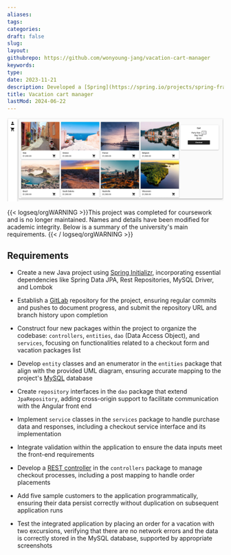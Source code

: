 ```yaml
---
aliases: 
tags:
categories:
draft: false
slug: 
layout: 
githubrepo: https://github.com/wonyoung-jang/vacation-cart-manager
keywords: 
type: 
date: 2023-11-21
description: Developed a [Spring](https://spring.io/projects/spring-framework) Java backend for a travel agency's web app, interfacing with an existing [Angular](https://angular.io/)  front end, updating legacy systems
title: Vacation cart manager
lastMod: 2024-06-22
---
```

![🖼 vacation-cart-manager.webp](/assets/vacation-cart-manager.webp)

{{< logseq/orgWARNING >}}This project was completed for coursework and is no longer maintained. Names and details have been modified for academic integrity. Below is a summary of the university's main requirements.
{{< / logseq/orgWARNING >}}

## Requirements

  + Create a new Java project using [Spring Initializr](https://start.spring.io/), incorporating essential dependencies like Spring Data JPA, Rest Repositories, MySQL Driver, and Lombok

  + Establish a [GitLab](https://gitlab.com/) repository for the project, ensuring regular commits and pushes to document progress, and submit the repository URL and branch history upon completion

  + Construct four new packages within the project to organize the codebase: `controllers`, `entities`, `dao` (Data Access Object), and `services`, focusing on functionalities related to a checkout form and vacation packages list

  + Develop `entity` classes and an enumerator in the `entities` package that align with the provided UML diagram, ensuring accurate mapping to the project's [MySQL](https://www.mysql.com/) database

  + Create `repository` interfaces in the `dao` package that extend `JpaRepository`, adding cross-origin support to facilitate communication with the Angular front end

  + Implement `service` classes in the `services` package to handle purchase data and responses, including a checkout service interface and its implementation

  + Integrate validation within the application to ensure the data inputs meet the front-end requirements

  + Develop a [REST controller](https://github.com/spring-guides/tut-rest) in the `controllers` package to manage checkout processes, including a post mapping to handle order placements

  + Add five sample customers to the application programmatically, ensuring their data persist correctly without duplication on subsequent application runs

  + Test the integrated application by placing an order for a vacation with two excursions, verifying that there are no network errors and the data is correctly stored in the MySQL database, supported by appropriate screenshots
